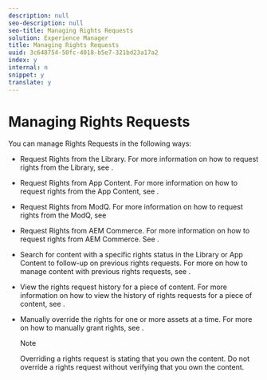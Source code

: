 ```yaml
---
description: null
seo-description: null
seo-title: Managing Rights Requests
solution: Experience Manager
title: Managing Rights Requests
uuid: 3c648754-50fc-4018-b5e7-321bd23a17a2
index: y
internal: n
snippet: y
translate: y
---
```


# Managing Rights Requests

You can manage Rights Requests in the following ways:

* Request Rights from the Library. For more information on how to request rights from the Library, see [](c_how_requesting_rights_works.md#c_how_requesting_rights_works).
* Request Rights from App Content. For more information on how to request rights from the App Content, see [](c_how_requesting_rights_works.md#c_how_requesting_rights_works).
* Request Rights from ModQ. For more information on how to request rights from the ModQ, see [](c_how_requesting_rights_works.md#c_how_requesting_rights_works)
* Request Rights from AEM Commerce. For more information on how to request rights from AEM Commerce. See [](t_request_rights_using_aem_assets.md#t_request_rights_using_aem_assets).
* Search for content with a specific rights status in the Library or App Content to follow-up on previous rights requests. For more on how to manage content with previous rights requests, see [](c_how_requesting_rights_works.md#c_how_requesting_rights_works).
* View the rights request history for a piece of content. For more information on how to view the history of rights requests for a piece of content, see [](c_how_requesting_rights_works.md#c_how_requesting_rights_works).
* Manually override the rights for one or more assets at a time. For more on how to manually grant rights, see [](c_how_requesting_rights_works.md#c_how_requesting_rights_works).

  >[!NOTE]
  >
  >Overriding a rights request is stating that you own the content. Do not override a rights request without verifying that you own the content.

